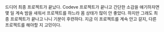 드디어 최종 프로젝트가 끝났다.
Codeve 프로젝트가 끝나고 간단한 소감을 얘기하자면
몇 일 계속 밤을 새워서 프로젝트를 하느라 몸 상태가 많이 안 좋았다.
하지만 그래도 최종 프로젝트가 끝나고 나니 기분이 후련하다.
지금 이 프로젝트를 계속 안고 갈지, 다른 프로젝트를 해야할 지 고민이다.